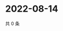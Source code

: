 # 2022-08-14

共 0 条

<!-- BEGIN WEIBO -->
<!-- 最后更新时间 Sun Aug 14 2022 21:28:26 GMT+0800 (China Standard Time) -->

<!-- END WEIBO -->
